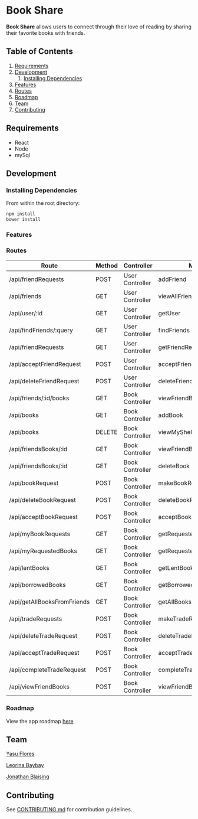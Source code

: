 # Book Share

**Book Share** allows users to connect through their love of reading by sharing their favorite books with friends.

## Table of Contents

1. [Requirements](#requirements)
1. [Development](#development)
    1. [Installing Dependencies](#installing-dependencies)
1. [Features](#features)
1. [Routes](#routes)
1. [Roadmap](#roadmap)
1. [Team](#team)
1. [Contributing](#contributing)

## Requirements

- React
- Node
- mySql

## Development

### Installing Dependencies

From within the root directory:

```sh
npm install
bower install
```

### Features

### Routes

| Route                       | Method | Controller      | Method                     |
|-----------------------------|--------|-----------------|----------------------------|
| /api/friendRequests         | POST   | User Controller | addFriend                  |
| /api/friends                | GET    | User Controller | viewAllFriends             |
| /api/user/:id               | GET    | User Controller | getUser                    |
| /api/findFriends/:query     | GET    | User Controller | findFriends                |
| /api/friendRequests         | GET    | User Controller | getFriendRequests          |
| /api/acceptFriendRequest    | POST   | User Controller | acceptFriendRequest        |
| /api/deleteFriendRequest    | POST   | User Controller | deleteFriendRequest        |
| /api/friends/:id/books      | GET    | Book Controller | viewFriendBooks            |
| /api/books                  | GET    | Book Controller | addBook                    |
| /api/books                  | DELETE | Book Controller | viewMyShelf                |
| /api/friendsBooks/:id       | GET    | Book Controller | viewFriendBook             |
| /api/friendsBooks/:id       | GET    | Book Controller | deleteBook                 |
| /api/bookRequest            | POST   | Book Controller | makeBookRequest            |
| /api/deleteBookRequest      | POST   | Book Controller | deleteBookRequest          |
| /api/acceptBookRequest      | POST   | Book Controller | acceptBookRequest          |
| /api/myBookRequests         | GET    | Book Controller | getRequestedBooksToFriends |
| /api/myRequestedBooks       | GET    | Book Controller | getRequestedBooksToMe      |
| /api/lentBooks              | GET    | Book Controller | getLentBooks               |
| /api/borrowedBooks          | GET    | Book Controller | getBorrowedBooks           |
| /api/getAllBooksFromFriends | GET    | Book Controller | getAllBooksFromFriends     |
| /api/tradeRequests          | POST   | Book Controller | makeTradeRequest           |
| /api/deleteTradeRequest     | POST   | Book Controller | deleteTradeRequest         |
| /api/acceptTradeRequest     | POST   | Book Controller | acceptTradeRequest         |
| /api/completeTradeRequest   | POST   | Book Controller | completeTradeRequest       |
| /api/viewFriendBooks        | POST   | Book Controller | viewFriendBooks            |


### Roadmap

View the app roadmap [here](https://github.com/CavernousRhinos/bookShare/issues)

## Team

  [Yasu Flores](https://github.com/carlosyasu91)

  [Leorina Baybay](https://github.com/Aniroel)

  [Jonathan Blaising](https://github.com/jblza)


## Contributing

See [CONTRIBUTING.md](CONTRIBUTING.md) for contribution guidelines.
